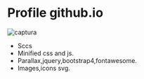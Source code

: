 # Profile github.io

![captura](images/Captura.PNG)

- Sccs
- Minified css and js.
- Parallax,jquery,bootstrap4,fontawesome.
- Images,icons svg.